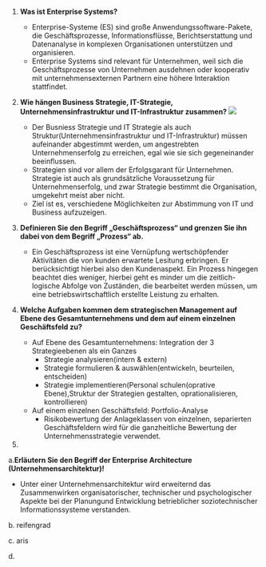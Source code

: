1. **Was ist Enterprise Systems?**
    * Enterprise-Systeme (ES) sind große  Anwendungssoftware-Pakete, die Geschäftsprozesse, Informationsflüsse, Berichtserstattung und Datenanalyse in komplexen Organisationen unterstützen und organisieren.
    * Enterprise Systems sind relevant für Unternehmen, weil sich die Geschäftsprozesse von Unternehmen ausdehnen oder kooperativ mit unternehmensexternen Partnern eine höhere Interaktion stattfindet.
    
2. **Wie hängen Business Strategie, IT-Strategie, Unternehmensinfrastruktur und IT-Infrastruktur zusammen?**
    ![](https://dl.dropboxusercontent.com/u/55616012/note/es_01.svg)
    * Der Busniess Strategie und IT Strategie als auch Struktur(Unternehmensinfrastruktur und IT-Infrastruktur) müssen aufeinander abgestimmt werden, um angestrebten Unternehmenserfolg zu erreichen, egal wie sie sich gegeneinander beeinflussen.
    * Strategien sind vor allem der Erfolgsgarant für Unternehmen. Strategie ist auch als grundsätzliche Voraussetzung für Unternehmenserfolg, und zwar Strategie bestimmt die Organisation, umgekehrt meist aber nicht.
    * Ziel ist es, verschiedene Möglichkeiten zur Abstimmung von IT und Business aufzuzeigen.

3. **Definieren Sie den Begriff „Geschäftsprozess“ und grenzen Sie ihn dabei von dem Begriff „Prozess“ ab.**
   * Ein Geschäftsprozess ist eine Vernüpfung wertschöpfender Aktivitäten die von kunden erwartete Lesitung erbringen. Er berücksichtigt hierbei also den Kundenaspekt. Ein Prozess hingegen beachtet dies weniger, hierbei geht es minder um die zeitlich- logische Abfolge von Zuständen, die bearbeitet werden müssen, um eine betriebswirtschaftlich erstellte Leistung zu erhalten.

4. **Welche Aufgaben kommen dem strategischen Management auf Ebene des Gesamtunternehmens und dem auf einem einzelnen Geschäftsfeld zu?**
    * Auf Ebene des Gesamtunternehmens: Integration der 3 Strategieebenen als ein Ganzes
      - Strategie analysieren(intern & extern)
      - Strategie formulieren & auswählen(entwickeln, beurteilen, entscheiden)
      - Strategie implementieren(Personal schulen(oprative Ebene),Struktur der Strategien gestalten, oprationalisieren, kontrollieren)
    * Auf einem einzelnen Geschäftsfeld: Portfolio-Analyse
      - Risikobewertung der Anlageklassen von einzelnen, separierten Geschäftsfeldern wird für die ganzheitliche Bewertung der Unternehmensstrategie verwendet.
      
5.




a.**Erläutern Sie den Begriff der Enterprise Architecture (Unternehmensarchitektur)!**
   * Unter einer Unternehmensarchitektur wird erweiternd das Zusammenwirken organisatorischer, technischer und psychologischer Aspekte bei der Planungund Entwicklung betrieblicher soziotechnischer Informationssysteme verstanden.
   
b. reifengrad

c. aris

d. 
